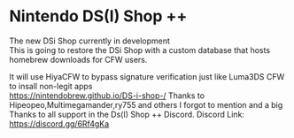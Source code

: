 # Nintendo DS(I) Shop ++
The new DSi Shop currently in development  
This is going to restore the DSi Shop with a custom database that hosts homebrew downloads
for CFW users.

It will use HiyaCFW to bypass signature verification just like Luma3DS CFW to insall non-legit apps  
https://nintendobrew.github.io/DS-i-shop-/
Thanks to Hipeopeo,Multimegamander,ry755 and others I forgot to mention and a big Thanks to all support in the Ds(I) Shop ++ Discord.
Discord Link: https://discord.gg/6Rf4gKa
